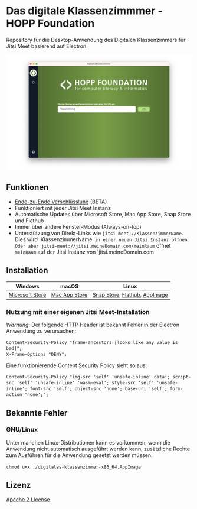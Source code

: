# Das digitale Klassenzimmmer - HOPP Foundation

Repository für die Desktop-Anwendung des Digitalen Klassenzimmers für Jitsi Meet basierend auf Electron.

![](screenshot.png)

## Funktionen
- [Ende-zu-Ende Verschlüsslung](https://jitsi.org/blog/e2ee/) (BETA)
- Funktioniert mit jeder Jitsi Meet Instanz
- Automatische Updates über Microsoft Store, Mac App Store, Snap Store und Flathub
- Immer über andere Fenster-Modus (Always-on-top)
- Unterstützung von Direkt-Links wie `jitsi-meet://KlassenzimmerName`. Dies wird 'KlassenzimmerName` in einer neuen Jitsi Instanz öffnen. Oder aber jitsi-meet://jitsi.meineDomain.com/meinRaum` öffnet `meinRaum` auf der Jitsi Instanz von `jitsi.meineDomain.com

## Installation

| Windows | macOS | Linux |
| -- | -- | -- |
| [Microsoft Store](https://www.microsoft.com/de-de/p/digitales-klassenzimmer/9n9sf818473p) | [Mac App Store](https://apps.apple.com/de/app/digitales-klassenzimmer/id1508736201) | [Snap Store](https://snapcraft.io/digitales-klassenzimmer), [Flathub](https://flathub.org/apps/details/de.hoppfoundation.klassenzimmer), [AppImage](https://github.com/HoppFoundation/jitsi-meet-electron/releases/latest/download/digitales-klassenzimmer-x86_64.AppImage) |

### Nutzung mit einer eigenen Jitsi Meet-Installation

*Warnung*: Der folgende HTTP Header ist bekannt Fehler in der Electron Anwendung zu verursachen:

```
Content-Security-Policy "frame-ancestors [looks like any value is bad]";
X-Frame-Options "DENY";
```
Eine funktionierende Content Security Policy sieht so aus:
```
Content-Security-Policy "img-src 'self' 'unsafe-inline' data:; script-src 'self' 'unsafe-inline' 'wasm-eval'; style-src 'self' 'unsafe-inline'; font-src 'self'; object-src 'none'; base-uri 'self'; form-action 'none';";
```

## Bekannte Fehler

### GNU/Linux

Unter manchen Linux-Distributionen kann es vorkommen, wenn die Anwendung nicht automatisch ausgeführt werden kann, zusätzliche Rechte zum Ausführen für die Anwendung gesetzt werden müssen.

`chmod u+x ./digitales-klassenzimmer-x86_64.AppImage`

## Lizenz

[Apache 2 License](LICENSE).

[LICENSE]: LICENSE
